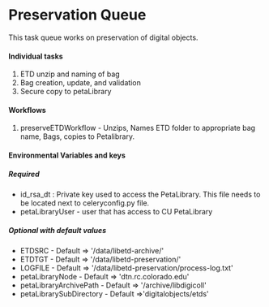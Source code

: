 Preservation Queue
====

This task queue works on preservation of digital objects.

#### Individual tasks

1. ETD unzip and naming of bag
2. Bag creation, update, and validation
3. Secure copy to petaLibrary

#### Workflows

1.  preserveETDWorkflow - Unzips, Names ETD folder to appropriate bag name, Bags, copies to Petalibrary.


#### Environmental Variables and keys

##### Required
* id_rsa_dt : Private key used to access the PetaLibrary. This file needs to be located next to celeryconfig.py file.
* petaLibraryUser - user that has access to CU PetaLibrary

##### Optional with default values

* ETDSRC - Default => '/data/libetd-archive/'
* ETDTGT - Default => '/data/libetd-preservation/'
* LOGFILE - Default => '/data/libetd-preservation/process-log.txt'
* petaLibraryNode - Default => 'dtn.rc.colorado.edu'
* petaLibraryArchivePath - Default => '/archive/libdigicoll'
* petaLibrarySubDirectory - Default =>'digitalobjects/etds'
